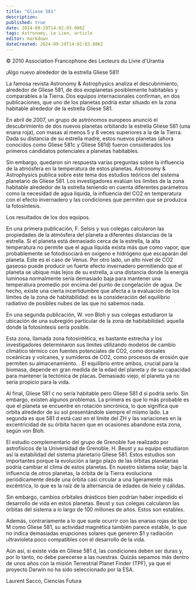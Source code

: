 ```yaml
---
title: "Gliese 581"
description: 
published: true
date: 2024-09-29T14:02:03.086Z
tags: Astronomy, Le Lien, article
editor: markdown
dateCreated: 2024-09-29T14:02:03.086Z
---
```


<p class="v-card tema v-sheet--gris claro aclarar-3 px-2">© 2010 Association Francophone des Lecteurs du Livre d'Urantia</p>


¡Algo nuevo alrededor de la estrella Gliese 581!

La famosa revista Astronomy \& Astrophysics analiza el descubrimiento, alrededor de Gliese 581, de dos exoplanetas posiblemente habitables y comparables a la Tierra. Dos equipos internacionales confirman, en dos publicaciones, que uno de los planetas podría estar situado en la zona habitable alrededor de la estrella Gliese 581.

En abril de 2007, un grupo de astrónomos europeos anunció el descubrimiento de dos nuevos planetas orbitando la estrella Gliese 581 (una enana roja), con masas al menos 5 y 8 veces superiores a la de la Tierra. Dada su distancia de su estrella madre, estos nuevos planetas (ahora conocidos como Gliese 581c y Gliese 581d) fueron considerados los primeros candidatos potenciales a planetas habitables.

Sin embargo, quedaron sin respuesta varias preguntas sobre la influencia de la atmósfera en la temperatura de estos planetas. Astronomy \& Astrophysics publica sobre este tema dos estudios teóricos del sistema planetario de Gliese 581. Los investigadores evalúan los límites de la zona habitable alrededor de la estrella teniendo en cuenta diferentes parámetros como la necesidad de agua líquida, la influencia del CO2 en temperatura con el efecto invernadero y las condiciones que permiten que se produzca la fotosíntesis.

Los resultados de los dos equipos.

En una primera publicación, F. Selsis y sus colegas calcularon las propiedades de la atmósfera del planeta a diferentes distancias de la estrella. Si el planeta está demasiado cerca de la estrella, la alta temperatura no permite que el agua líquida exista más que como vapor, que probablemente se fotodisociará en oxígeno e hidrógeno que escaparán del planeta. Este es el caso de Venus. Por otro lado, un alto nivel de CO2 gaseoso puede producir un fuerte efecto invernadero permitiendo que el planeta se ubique más lejos de su estrella, a una distancia donde la energía luminosa normalmente sería demasiado baja para mantener una temperatura promedio por encima del punto de congelación de agua. De hecho, existe una cierta incertidumbre que afecta a la evaluación de los límites de la zona de habitabilidad: es la consideración del equilibrio radiativo de posibles nubes de las que no sabemos nada.

En una segunda publicación, W. von Bloh y sus colegas estudiaron la ubicación de una subregión particular de la zona de habitabilidad: aquella donde la fotosíntesis sería posible.

Esta zona, llamada zona fotosintética, es bastante estrecha y los investigadores determinaron sus límites utilizando modelos de cambio climático térmico con fuentes potenciales de CO2, como dorsales oceánicas y volcanes, y sumideros de CO2, como procesos de erosión que permiten su almacenamiento. . El equilibrio entre ambos, crucial para la biomasa, depende en gran medida de la edad del planeta y de su capacidad para mantener la tectónica de placas. Demasiado viejo, el planeta ya no sería propicio para la vida.

Al final, Gliese 581 c no sería habitable pero Gliese 581 d sí podría serlo. Sin embargo, existen algunos problemas. La primera es que lo más probable es que el planeta se encuentre en rotación sincrónica, lo que significa que orbita alrededor de su sol presentándole siempre el mismo lado. La segunda es que 581 d está casi en el límite del ZH y las variaciones en la excentricidad de su órbita hacen que en ocasiones abandone esta zona, según von Bloh.

El estudio complementario del grupo de Grenoble fue realizado por astrofísicos de la Universidad de Grenoble. H. Beust y su equipo estudiaron así la estabilidad del sistema planetario Gliese 581. Estos estudios son importantes porque la evolución a largo plazo de las órbitas planetarias podría cambiar el clima de estos planetas. En nuestro sistema solar, bajo la influencia de otros planetas, la órbita de la Tierra evoluciona periódicamente desde una órbita casi circular a una ligeramente más excéntrica, lo que es la raíz de la alternancia de edades de hielo y cálidas.

Sin embargo, cambios orbitales drásticos bien podrían haber impedido el desarrollo de vida en estos planetas. Beust y sus colegas calcularon las órbitas del sistema a lo largo de 100 millones de años. Estos son estables.

Además, contrariamente a lo que suele ocurrir con las enanas rojas de tipo M como Gliese 581, su actividad magnética también parece estable, lo que no indica demasiadas erupciones solares que generen $1 y radiación ultravioleta poco compatibles con el desarrollo de la vida.

Aún así, si existe vida en Gliese 581 d, las condiciones deben ser duras y, por lo tanto, no debe parecerse a las nuestras. Quizás sepamos más dentro de unos años con la misión Terrestrial Planet Finder (TPF), ya que el proyecto Darwin no ha sido seleccionado por la ESA.

Laurent Sacco, Ciencias Futura

